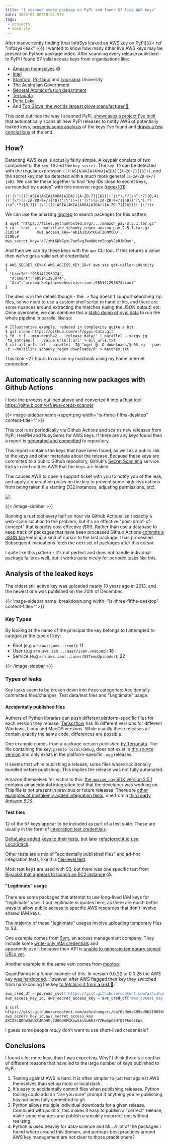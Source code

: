 ```yaml
---
title: "I scanned every package on PyPi and found 57 live AWS keys"
date: 2023-01-06T18:31:57Z
tags: 
 - projects
 - security
---
```


After inadvertently finding [that InfoSys leaked an AWS key on PyPi]({{< ref "infosys-leak" >}}) I wanted to know 
how many other live AWS keys may be present on Python package index. After scanning every release published to PyPi 
I found 57 valid access keys from organisations like:
* [Amazon themselves](https://inspector.pypi.io/project/amazon_pay/2.5.1/packages/db/20/cc6965de19ba9839823043d50de44ececffeeaa6712c77b16721224ad9c3/amazon_pay-2.5.1.tar.gz/amazon_pay-2.5.1/amazon_pay/integration_test.py#line.6) 😅
* [Intel](https://inspector.pypi.io/project/devcloud/0.0.2/packages/9f/59/739768bdffb30404afe359bea1975664e78d2d272124a08e98591ef3e8a0/devcloud-0.0.2-py3-none-any.whl/devcloud/result.py#line.16)
* [Stanford](https://inspector.pypi.io/project/igibson/2.2.1/packages/42/05/b8fcef6fc4585475c1bdef81877a6c37dab1b67ae4ab161ba6771d88d6e0/igibson-2.2.1.tar.gz/igibson-2.2.1/igibson/utils/data_utils/ext_object/scripts_wip/test_amazon_new_api.py#line.42),
  [Portland](https://inspector.pypi.io/project/psu_export/3.0.9/packages/4f/f8/2742a7b6c049e7711915505af70f748783641b6d0efa849b428374e7b066/psu_export-3.0.9-py2.py3-none-any.whl/demo/local_settings.py#line.56) 
  and [Louisiana](https://inspector.pypi.io/project/BigJob2/0.54/packages/7a/a0/9945db2b1a1e9895942f55426c5a009c5fb8c43321642874f9f8647edc2e/BigJob2-0.54.tar.gz/BigJob2-0.54/tests/cloud/aws_test_sagabj.py#line.17) 
  University
* [The Australian Government](https://inspector.pypi.io/project/datacube_ows/1.8.6/packages/25/4b/31a3f45df3b28a4ee2b77e366198f92b3713e96e79a3935e08a7e9eb93a9/datacube_ows-1.8.6.tar.gz/datacube_ows-1.8.6/datacube_ows/wsgi_local.py#line.12)
* [General Atomics fusion department](https://inspector.pypi.io/project/omfit-classes/3.2022.45.2/packages/37/f7/4128313b0bf1e9fec2adb59b3587acb898e4ea6e8ffea33d543b51847edb/omfit_classes-3.2022.45.2.tar.gz/omfit_classes-3.2022.45.2/omfit_classes/startup_framework.py#line.1335)
* [Terradata](https://inspector.pypi.io/project/presto_docker_devenv/0.2/packages/cc/63/a3e1a2b014a9bddd17527edb78479f208d2e57df187048c2aa3916d26a4d/presto_docker_devenv-0.2-py2.7.egg/images/presto-local/debug#line.37)
* [Delta Lake](https://inspector.pypi.io/project/deltalake/0.5.6/packages/95/3b/d6a7690421ef15fbc960d48e886664f0735a93e0afc1ac1a12185329debf/deltalake-0.5.6.tar.gz/deltalake-0.5.6/tests/conftest.py#line.9)
* And [Top Glove, the worlds largest glove manufacturer 🧤](https://inspector.pypi.io/project/athenatos3/0.0.1/packages/24/a8/7eacb82b353f33f75fa20c3a2d5dd6252c29c16c2d6e747b3722804b28d1/athenatos3-0.0.1-py3-none-any.whl/athenatos3/athenatos3.py#line.4)

This post outlines the way I scanned PyPi, [showcases a project I've built](#automatically-scanning-new-packages-with-github-actions) that automatically scans all new PyPi releases 
to notify AWS of potentially leaked keys, [presents some analysis](#analysis-of-the-leaked-keys) of the keys I've found 
and [draws a few conclusions](#conclusions) at the end.

## How?

Detecting AWS keys is actually fairly simple. A keypair consists of two components: the `key ID` and the `key secret`. 
The `key ID` can be detected with the regular expression `((?:ASIA|AKIA|AROA|AIDA)([A-Z0-7]{16}))`, and the secret key 
can be detected with a much more general `[a-zA-Z0-9+/]{40}`. We can tie these together to find "key IDs close to secret keys, surrounded by quotes" 
with this monster regex ([regex101](https://regex101.com/r/TNEdbR/1)):

```regexp
(('|\")((?:ASIA|AKIA|AROA|AIDA)([A-Z0-7]{16}))('|\").*?(\n^.*?){0,4}(('|\")[a-zA-Z0-9+/]{40}('|\"))+|('|\")[a-zA-Z0-9+/]{40}('|\").*?(\n^.*?){0,3}('|\")((?:ASIA|AKIA|AROA|AIDA)([A-Z0-7]{16}))('|\"))+
```

We can use the amazing [ripgrep](https://github.com/BurntSushi/ripgrep) to search packages for this pattern:

```shell
$ wget "https://files.pythonhosted.org/.../amazon_pay-2.5.1.tar.gz"
$ rg --text -z --multiline $chonky_regex amazon_pay-2.5.1.tar.gz
2195:#        mws_access_key='AKIAJIUGYOGHT2ONMCOQ',
2196:#        mws_secret_key='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',
```

And then we can try these keys with the `aws` CLI tool. If this returns a value then we've got a valid set of credentials!

```shell
$ AWS_SECRET_KEY=X AWS_ACCESS_KEY_ID=Y aws sts get-caller-identity
{
  "UserId":"985141293874",
  "Account":"985141293874",
  "Arn":"arn:marketplacewebservice:iam::985141293874:root"
}
```

The devil is in the details though - the `-z` flag doesn't support searching zip files, so we need to use a custom shell 
script to handle this, and there are some nuances around extracting the matches (using the JSON output) etc.
Once overcome, we can combine this a [static dump of pypi data](https://github.com/orf/pypi-data) to run the whole 
pipeline in parallel like so:

```shell
# Illustrative example, reduced in complexity quite a bit
$ git clone https://github.com/orf/pypi-data.git
$ fd -t f --min-depth=2 . 'release_data/' | parallel --xargs jq 'to_entries[] | .value.urls[].url' > all_urls.txt
$ cat all_urls.txt | parallel -I@ "wget @ -O downloads/@ && rg --json -z --multiline $chonky_regex downloads/@" > matches.txt
```

This took ~27 hours to run on my macbook using my home internet connection.

## Automatically scanning new packages with Github Actions

I took the process outlined above and converted it into a Rust tool: https://github.com/orf/aws-creds-scanner

{{< image-sidebar name=report.png width="is-three-fifths-desktop" content-title="">}}

This tool runs periodically via Github Actions and sca  ns new releases from PyPi, HexPM and RubyGems for AWS keys. If there 
are any keys found then a report is [generated and committed](https://github.com/orf/aws-creds-scanner/blob/main/keys/pypi/pkg-testaws-handsonter/pkg_testaws_handsonter-0.0.1-py3-none-any.whl.md) to repository.

This report contains the keys that have been found, as well as a public link to the keys and other metadata about the 
release. Because these keys are committed to a public Github repository, Github's [Secret Scanning](https://docs.github.com/en/code-security/secret-scanning/about-secret-scanning) 
service kicks in and notifies AWS that the keys are leaked.

This causes AWS to open a support ticket with you to notify you of the leak, and apply a quarantine policy on the key to 
prevent some high-risk actions from being taken (i.e starting EC2 instances, adjusting permissions, etc).

![](./ticket.png)

{{< /image-sidebar >}}

Running a rust tool every half an hour via Github Actions isn't exactly a web-scale solution to the problem, but it's 
an effective "post-proof-of-concept" that is pretty cost effective ($0!). Rather than use a database to keep track of 
packages that have been processed Github Actions [commits a JSON file](https://github.com/orf/aws-creds-scanner/commit/458f62ab213332918b7363125999425f340a9d72) 
keeping a kind of cursor to the last package it has processed. Subsequent invocations fetch the next set of packages 
after this cursor.

I quite like this pattern - it's not perfect and does not handle individual package failures well, but it works quite 
nicely for periodic tasks like this.

## Analysis of the leaked keys

The oldest still active key was uploaded nearly 10 years ago in 2013, and the newest one was published on the 20th of 
December.

{{< image-sidebar name=breakdown.png width="is-three-fifths-desktop" content-title="">}}

### Key Types

By looking at the name of the principal the key belongs to I attempted to categorize the type of key:

* Root (e.g `arn:aws:iam:..:root`): 11
* User (e.g `arn:aws:iam:..:user/ivan.vasquez`): 18
* Service (e.g `arn:aws:iam:..:user/S3TempUploader`): 22

{{< /image-sidebar >}}


### Types of leaks

Key leaks seem to be broken down into three categories: Accidentally committed files/changes, Test data/test files and 
"Legitimate" usage.

#### Accidentally published files

Authors of Python libraries can push different platform-specific files for each version they release. 
[Tensorflow](https://pypi.org/project/tensorflow/#files) has 16 different versions for different Windows, Linux and MacOS 
versions. While usually these releases all contain exactly the same code, differences are possible.

One example comes from a package version published [by Terradata](https://inspector.pypi.io/project/presto_docker_devenv/0.2/packages/cc/63/a3e1a2b014a9bddd17527edb78479f208d2e57df187048c2aa3916d26a4d/presto_docker_devenv-0.2-py2.7.egg/images/presto-local/debug#line.38). 
The file containing the key, `presto-local/debug`, does not exist in [the _source_ version](https://inspector.pypi.io/project/presto_docker_devenv/0.2/packages/bc/b5/c997b2e174c6a42da60ab3a876d3d76f7f8372c2dd9fce96e9695ab8b146/presto-docker-devenv-0.2.tar.gz/) 
and only exists in the platform-specific `.egg` releases.

It seems that while publishing a release, some files where accidentally bundled before publishing. This implies the release 
was not fully automated.

Amazon themselves fell victim to this: [the `amazon_pay` SDK version 2.5.1](https://inspector.pypi.io/project/amazon_pay/2.5.1/packages/db/20/cc6965de19ba9839823043d50de44ececffeeaa6712c77b16721224ad9c3/amazon_pay-2.5.1.tar.gz/amazon_pay-2.5.1/amazon_pay/integration_test.py#line.6) 
contains an accidental integration test that the developer was working on. This file is not present in previous or 
future releases. There are [other examples of mistakenly added integration tests](https://inspector.pypi.io/project/redisscheduler/1.2.16/packages/93/e8/4c37a2ef79bbb3834307ca5416ba806fe93ed677e3d0c415c7729332a1d5/RedisScheduler-1.2.16.tar.gz/RedisScheduler-1.2.16/RedisScheduler/test.py), 
one from a [third party Amazon SDK](https://inspector.pypi.io/project/python-amazon-mws/0.5/packages/26/74/b93d7d29c87a898ef7b2de8c72c41dc1681f540dd9660fbfdfc9deca39b3/python-amazon-mws-0.5.tar.gz/python-amazon-mws-0.5/mws/test_calls.py).

#### Test files

12 of the 57 keys appear to be included as part of a test suite. These are usually in the form of [integration test credentials](https://inspector.pypi.io/project/pghoard/2.1.0/packages/0a/41/d59cb2fb09ef0ff2ae4eb8ca05a87a31c39741e8bd9e27e657cb73d9ffd1/pghoard-2.1.0.tar.gz/pghoard-2.1.0/test/test_storage_configs.py#line.21).

[DeltaLake added keys to their tests](https://inspector.pypi.io/project/deltalake/0.5.6/packages/95/3b/d6a7690421ef15fbc960d48e886664f0735a93e0afc1ac1a12185329debf/deltalake-0.5.6.tar.gz/deltalake-0.5.6/tests/conftest.py#line.7), 
but later [refactored it to use LocalStack](https://inspector.pypi.io/project/deltalake/0.6.4/packages/b6/e0/d2e6d05fab423d9b440f531ef8ce7193fc87437dcd354a6f1da3251adabc/deltalake-0.6.4.tar.gz/deltalake-0.6.4/tests/conftest.py#line.14).

Other tests are a mix of "accidentally published files" and ad-hoc integration tests, like this [file-level test](https://inspector.pypi.io/project/django_framework/0.1.68/packages/e2/3e/14df84f5a6f5ff0120add4f414bb030936c21bed0ec0abf53c6f2d95d47f/django_framework-0.1.68.tar.gz/django_framework-0.1.68/django_framework/helpers/s3_helpers.py#line.136).

Most test keys are used with S3, but there was one specific test from [BigJob2 that appears to launch an EC2 instance](https://inspector.pypi.io/project/bigjob/0.50d/packages/7e/f7/1ee3982c6a94a6ccbbbc7a975971841aa5683c935cef45081a5ac1299ed2/BigJob-0.50d.tar.gz/BigJob-0.50d/tests/cloud/aws_test_sagabj.py#line.11) 😱.

#### "Legitimate" usage

There are some packages that attempt to use long-lived IAM keys for "legitimate" uses. I put legitimate in quotes here, 
as there are much better ways to allow public access to specific AWS resources that don't involve shared IAM keys.

The majority of these "legitimate" usages involve uploading temporary files to S3.

One example comes from [Sym](https://inspector.pypi.io/project/sym_flow_cli/5.2.0/packages/8f/ad/e458b02baad88d06e7e2d3f8fff41579785f79ae0552bf5d32b43c9e3774/sym_flow_cli-5.2.0-py3-none-any.whl/sym/flow/cli/helpers/constants.py#line.8), an access management company. 
They include some [write-only IAM credentials](https://inspector.pypi.io/project/sym_flow_cli/5.2.0/packages/8f/ad/e458b02baad88d06e7e2d3f8fff41579785f79ae0552bf5d32b43c9e3774/sym_flow_cli-5.2.0-py3-none-any.whl/sym/flow/cli/helpers/constants.py#line.8) and  
apparently use it because their API is [unable to generate temporary signed URLs yet](https://inspector.pypi.io/project/sym_flow_cli/5.2.0/packages/8f/ad/e458b02baad88d06e7e2d3f8fff41579785f79ae0552bf5d32b43c9e3774/sym_flow_cli-5.2.0-py3-none-any.whl/sym/flow/cli/helpers/boto.py#line.32).

Another example in the same vein comes from [mootoo](https://inspector.pypi.io/project/motoo/0.9879/packages/f5/a9/8f182b92cd6d9207ae36b65f0074e38b43a38a83907e5409958584ad8172/motoo-0.9879-py3-none-any.whl/motoo/wit_util.py#line.767).

QuantPanda is a funny example of this. In version 0.0.22 to 0.0.25 the AWS key [was hardcoded](https://inspector.pypi.io/project/QuantPanda/0.0.25/packages/0f/12/a59411004f74a23be4e13246ee868cfcbd40651ab6130766641735363c31/QuantPanda-0.0.25.tar.gz/QuantPanda-0.0.25/QuantPanda/__init__.py#line.1229). 
However, after AWS flagged their key they switched from hard-coding the key [to fetching it from a Gist 🙈](https://inspector.pypi.io/project/QuantPanda/0.0.26/packages/3e/85/9db2f6612e441e45a9ffdb0816e085fd4d3259ec834781774c61e808bc5e/QuantPanda-0.0.26.tar.gz/QuantPanda-0.0.26/QuantPanda/__init__.py#line.1228):

```python
aws_cred_df = pd.read_csv(r'https://gist.githubusercontent.com/ashishongari/eaf6cdede399ad0b2f0696d13982b374/raw/144b2034d49a4c28bbfbd478732de1f35de76b50/aws_cred_df.csv')
aws_access_key_id, aws_secret_access_key = aws_cred_df['aws_access_key_id'].iloc[0], aws_cred_df['aws_secret_access_key'].iloc[0]
```

```
$ curl https://gist.githubusercontent.com/ashishongari/eaf6cdede399ad0b2f0696d13982b374/raw/144b2034d49a4c28bbfbd478732de1f35de76b50/aws_cred_df.csv
aws_access_key_id,aws_secret_access_key
AKIA5LQDGW3AUXC4RDHM,2U0GQ8PQKvwSkiSwBOJrYZRmGpGlHfQtFkoG5EWs
```

I guess some people _really_ don't want to use short-lived credentials?

## Conclusions

I found a lot more keys than I was expecting. Why? I think there's a conflux of different reasons that have led to the 
large number of keys published to PyPi:

1. Testing against AWS is hard. It is often simpler to just test against AWS themselves than set up moto or localstack. 
2. It's easy to accidentally commit files when publishing releases. Python tooling could add an "are you sure" prompt 
   if anything you're publishing has not been fully committed to git.
3. Python allows multiple individual downloads for a given release. Combined with point 2, this makes it easy to publish
   a "correct" release, make some changes and publish a sneakily incorrect one without realising.
4. Python is used heavily for data-science and ML. A lot of the packages I found where around this domain, and perhaps
   best practices around AWS key management are not clear to those practitioners?

